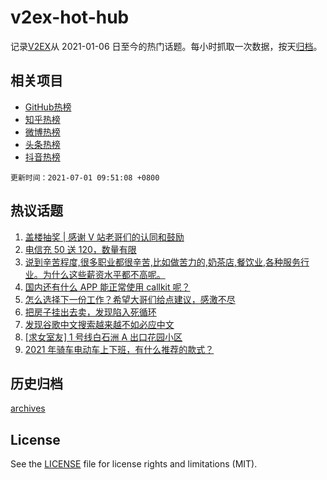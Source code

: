 # v2ex-hot-hub

 记录[V2EX](https://www.v2ex.com/)从 2021-01-06 日至今的热门话题。每小时抓取一次数据，按天[归档](archives)。
 
 ## 相关项目

- [GitHub热榜](https://github.com/snaildev/github-hot-hub)
- [知乎热榜](https://github.com/snaildev/zhihu-hot-hub)
- [微博热榜](https://github.com/snaildev/weibo-hot-hub)
- [头条热榜](https://github.com/snaildev/toutiao-hot-hub)
- [抖音热榜](https://github.com/snaildev/douyin-hot-hub)


 `更新时间：2021-07-01 09:51:08 +0800`

## 热议话题

1. [盖楼抽奖 | 感谢 V 站老哥们的认同和鼓励](https://www.v2ex.com/t/786773)
1. [电信充 50 送 120，数量有限](https://www.v2ex.com/t/786670)
1. [说到辛苦程度,很多职业都很辛苦,比如做苦力的,奶茶店,餐饮业,各种服务行业。为什么这些薪资水平都不高呢。](https://www.v2ex.com/t/786671)
1. [国内还有什么 APP 能正常使用 callkit 呢？](https://www.v2ex.com/t/786643)
1. [怎么选择下一份工作？希望大哥们给点建议，感激不尽](https://www.v2ex.com/t/786660)
1. [把房子挂出去卖，发现陷入死循环](https://www.v2ex.com/t/786601)
1. [发现谷歌中文搜索越来越不如必应中文](https://www.v2ex.com/t/786717)
1. [[求女室友] 1 号线白石洲 A 出口花园小区](https://www.v2ex.com/t/786629)
1. [2021 年骑车电动车上下班，有什么推荐的款式？](https://www.v2ex.com/t/786666)

## 历史归档

[archives](archives)

## License

See the [LICENSE](LICENSE) file for license rights and limitations (MIT).
